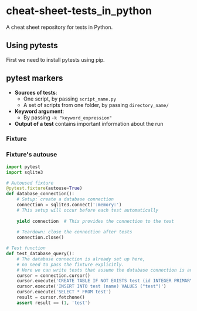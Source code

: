 # cheat-sheet-tests_in_python
A cheat sheet repository for tests in Python.

## Using pytests
First we need to install pytests using pip.

## pytest markers

- **Sources of tests**:
  - One script, by passing `script_name.py`
  - A set of scripts from one folder, by passing `directory_name/`
- **Keyword argument**:
  - By passing `-k "keyword_expression"`
- **Output of a test** contains important information about the run



### Fixture

### Fixture's autouse
```python
import pytest
import sqlite3

# Autoused fixture
@pytest.fixture(autouse=True)
def database_connection():
    # Setup: create a database connection
    connection = sqlite3.connect(':memory:')
    # This setup will occur before each test automatically
    
    yield connection  # This provides the connection to the test
    
    # Teardown: close the connection after tests
    connection.close()

# Test function
def test_database_query():
    # The database connection is already set up here,
    # no need to pass the fixture explicitly.
    # Here we can write tests that assume the database connection is available.
    cursor = connection.cursor()
    cursor.execute('CREATE TABLE IF NOT EXISTS test (id INTEGER PRIMARY KEY, name TEXT)')
    cursor.execute('INSERT INTO test (name) VALUES ("test")')
    cursor.execute('SELECT * FROM test')
    result = cursor.fetchone()
    assert result == (1, 'test')
